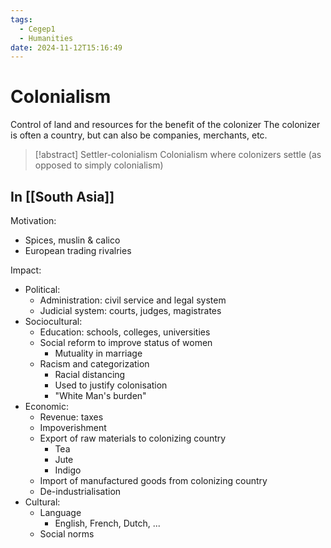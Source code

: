 ```yaml
---
tags:
  - Cegep1
  - Humanities
date: 2024-11-12T15:16:49
---
```


# Colonialism

Control of land and resources for the benefit of the colonizer
The colonizer is often a country, but can also be companies, merchants, etc.

> [!abstract] Settler-colonialism
> Colonialism where colonizers settle (as opposed to simply colonialism)

## In [[South Asia]]

Motivation:

- Spices, muslin & calico
- European trading rivalries

Impact:

- Political:
	- Administration: civil service and legal system
	- Judicial system: courts, judges, magistrates
- Sociocultural:
	- Education: schools, colleges, universities
	- Social reform to improve status of women
		- Mutuality in marriage
	- Racism and categorization
		- Racial distancing
		- Used to justify colonisation
		- "White Man's burden"
- Economic:
	- Revenue: taxes
	- Impoverishment
	- Export of raw materials to colonizing country
		- Tea
		- Jute
		- Indigo
	- Import of manufactured goods from colonizing country
	- De-industrialisation
- Cultural:
	- Language
		- English, French, Dutch, ...
	- Social norms